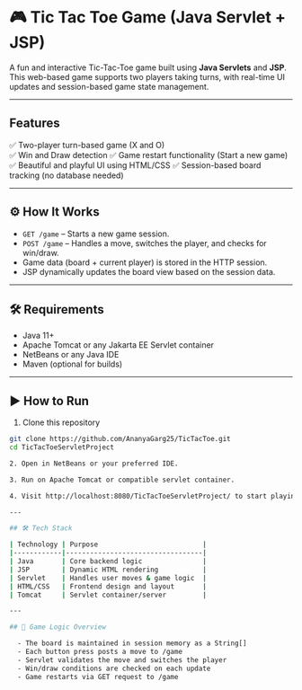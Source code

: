 # 🎮 Tic Tac Toe Game (Java Servlet + JSP)

A fun and interactive Tic-Tac-Toe game built using **Java Servlets** and **JSP**. This web-based game supports two players taking turns, with real-time UI updates and session-based game state management.

---

## Features

✅ Two-player turn-based game (X and O)  
✅ Win and Draw detection 
✅ Game restart functionality (Start a new game)  
✅ Beautiful and playful UI using HTML/CSS
✅ Session-based board tracking (no database needed)

---

## ⚙️ How It Works

- `GET /game` – Starts a new game session.
- `POST /game` – Handles a move, switches the player, and checks for win/draw.
- Game data (board + current player) is stored in the HTTP session.
- JSP dynamically updates the board view based on the session data.

---

## 🛠️ Requirements

- Java 11+
- Apache Tomcat or any Jakarta EE Servlet container
- NetBeans or any Java IDE
- Maven (optional for builds)

---

## ▶️ How to Run

1. Clone this repository

```bash
git clone https://github.com/AnanyaGarg25/TicTacToe.git
cd TicTacToeServletProject

2. Open in NetBeans or your preferred IDE.

3. Run on Apache Tomcat or compatible servlet container.

4. Visit http://localhost:8080/TicTacToeServletProject/ to start playing!

---

## 🛠️ Tech Stack

| Technology | Purpose                          |
|------------|----------------------------------|
| Java       | Core backend logic               |
| JSP        | Dynamic HTML rendering           |
| Servlet    | Handles user moves & game logic  |
| HTML/CSS   | Frontend design and layout       |
| Tomcat     | Servlet container/server         |

---

## 🔄 Game Logic Overview

  - The board is maintained in session memory as a String[]
  - Each button press posts a move to /game
  - Servlet validates the move and switches the player
  - Win/draw conditions are checked on each update
  - Game restarts via GET request to /game
